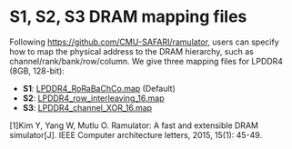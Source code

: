 #  S1, S2, S3 DRAM mapping files
Following https://github.com/CMU-SAFARI/ramulator, users can specify how to map the physical address to the DRAM hierarchy, such as channel/rank/bank/row/column.
We give three mapping files for LPDDR4 (8GB, 128-bit):

- **S1**: [LPDDR4_RoRaBaChCo.map](./LPDDR4_RoRaBaChCo.map) (Default)
- **S2**: [LPDDR4_row_interleaving_16.map](./LPDDR4_row_interleaving_16.map)
- **S3**: [LPDDR4_channel_XOR_16.map](./LPDDR4_channel_XOR_16.map)

  
[1]Kim Y, Yang W, Mutlu O. Ramulator: A fast and extensible DRAM simulator[J]. IEEE Computer architecture letters, 2015, 15(1): 45-49.
